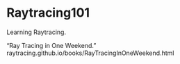 # Raytracing101
 Learning Raytracing.

“Ray Tracing in One Weekend.” raytracing.github.io/books/RayTracingInOneWeekend.html
